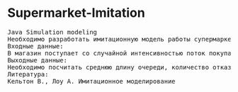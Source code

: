 # Supermarket-Imitation
<pre>
Java Simulation modeling 
Необходимо разработать имитационную модель работы супермаркета как системы массового обслуживания.
Входные данные:
В магазин поступает со случайной интенсивностью поток покупателей. Количество товаров в тележке покупателя тоже случайная, влияет  на скорость обслуживания покупателя на кассе. Первый пришедший клиент сразу поступает на первую кассу. Количество касс задано руководством магазина. Длина очереди фиксирована, кому не хватило места в магазине, уходят.
Выходные данные:
Необходимо посчитать среднюю длину очереди, количество отказов, среднее время пребывания клиента в системе
Литература:
Кельтон В., Лоу А. Имитационное моделирование
</pre>
